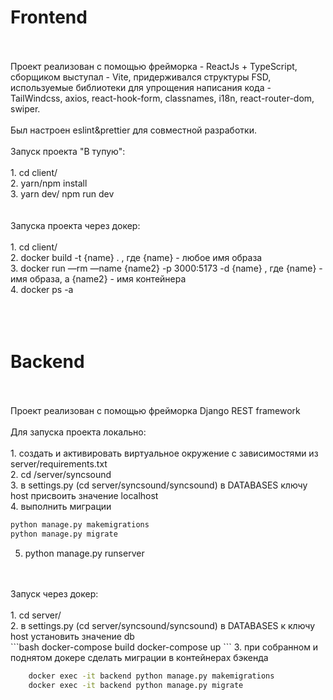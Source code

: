 <h1>Frontend</h1>
<br/>
<br/>
Проект реализован с помощью фрейморка - ReactJs + TypeScript, сборщиком выступал - Vite, придерживался структуры FSD, используемые библиотеки для упрощения написания кода - TailWindcss, axios, react-hook-form, classnames, i18n, react-router-dom, swiper.
<br/>
<br/>
Был настроен eslint&prettier для совместной разработки.
<br/>
<br/>
Запуск проекта "В тупую":
<br/>
<br/>
1. cd client/ <br/>
2. yarn/npm install <br/>
3. yarn dev/ npm run dev <br/>
<br/>
<br/>
Запуска проекта через докер:
<br/>
<br/>
1. cd client/ <br/>
2. docker build -t {name} .  , где {name} - любое имя образа <br/>
3. docker run —rm —name {name2} -p 3000:5173 -d {name} , где {name} - имя образа, а {name2} - имя контейнера <br/>
4. docker ps -a
<br/>
<br/>
<br/>
<br/>
<h1>Backend</h1>
<br/>
<br/>
Проект реализован с помощью фрейморка Django REST framework
<br/>
<br/>
Для запуска проекта локально:
<br/>
<br/>
1. создать и активировать виртуальное окружение с зависимостями из server/requirements.txt <br/>
2. cd /server/syncsound <br/>
3. в settings.py (cd server/syncsound/syncsound) в DATABASES ключу host присвоить значение localhost <br/>
4. выполнить миграции 

```bash
python manage.py makemigrations
python manage.py migrate
```

5. python manage.py runserver <br/>
<br/>
<br/>
Запуск через докер:
<br/>
<br/>
1. cd server/ <br/>
2. в settings.py (cd server/syncsound/syncsound) в DATABASES к ключу host установить значение db <br/>
 ```bash
     docker-compose build
     docker-compose up
 ```
3. при собранном и поднятом докере сделать миграции в контейнерах бэкенда <br/>

 ```bash
     docker exec -it backend python manage.py makemigrations
     docker exec -it backend python manage.py migrate
 ```
